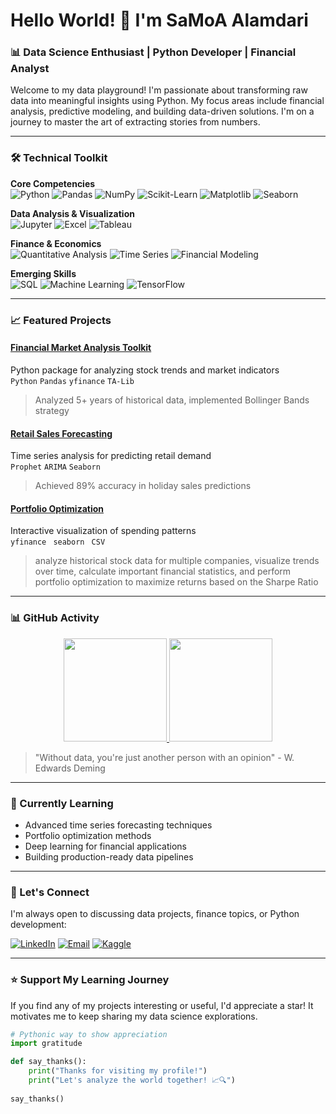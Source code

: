 # Hello World! 👋 I'm SaMoA Alamdari

### 📊 Data Science Enthusiast | Python Developer | Financial Analyst

Welcome to my data playground! I'm passionate about transforming raw data into meaningful insights using Python. My focus areas include financial analysis, predictive modeling, and building data-driven solutions. I'm on a journey to master the art of extracting stories from numbers.

---

### 🛠️ Technical Toolkit

**Core Competencies**  
![Python](https://img.shields.io/badge/-Python-3776AB?logo=python&logoColor=white)
![Pandas](https://img.shields.io/badge/-Pandas-150458?logo=pandas&logoColor=white)
![NumPy](https://img.shields.io/badge/-NumPy-013243?logo=numpy&logoColor=white)
![Scikit-Learn](https://img.shields.io/badge/-Scikit_Learn-F7931E?logo=scikitlearn&logoColor=white)
![Matplotlib](https://img.shields.io/badge/-Matplotlib-11557C?logo=image%2Fpng%3Bbase64%2CiVBORw0KGgoAAAANSUhEUgAAABgAAAAYCAYAAADgdz34AAAABHNCSVQICAgIfAhkiAAAAAlwSFlzAAAApgAAAKYB3X3%2FOAAAABl0RVh0U29mdHdhcmUAd3d3Lmlua3NjYXBlLm9yZ5vuPBoAAADsSURBVEiJ7ZS9CgFhGIVfQzGImAwyg8FkMhqNRiNbWcQlmExGg8FkMlwBGc1GvQaD5fzr3J0c%2B3G2U6%2Fnc87pON%2B8T%2B4r4A7Qy9CbAQuwBFYJ0FsBp4B5hvwBfABcA7oZegPgGlAP0JuYAQ8A9oZegPgFdDP0JsBC7AEVgnQWwFngHmG%2FAC8A1wDuhl6A%2BAa0A%2FQmxgBz4B2ht4AeAX0M%2FRmwAIsgVUC9FbAGWCeIT8A7wDXgG6G3gC4BvQD9CZGwDOgnaE3AF4B%2FQy9GbAAS2CVAL0VcAaYZ8gPwDvANaCboTcArgH9AL2JEfAMaGfoDYBXQD9DbwYswBJYJUBvBZwB5hnyA%2FAGcA3oZugNgGtAP0BvYgQ8A9oZegPgFdDP0JsBC7AEVgnQWwFngHmG%2FAC8AVwDuhl6A%2BAa0A%2FQmxgBz4B2ht4AeAX0M%2FRmwAI7VgL7U3Q0BmcAAAAASUVORK5CYII%3D)
![Seaborn](https://img.shields.io/badge/-Seaborn-5599D1?logo=seaborn&logoColor=white)

**Data Analysis & Visualization**  
![Jupyter](https://img.shields.io/badge/-Jupyter-F37626?logo=jupyter&logoColor=white)
![Excel](https://img.shields.io/badge/-Excel-217346?logo=microsoftexcel&logoColor=white)
![Tableau](https://img.shields.io/badge/-Tableau-E97627?logo=tableau&logoColor=white)

**Finance & Economics**  
![Quantitative Analysis](https://img.shields.io/badge/-Quant_Analysis-8A2BE2)
![Time Series](https://img.shields.io/badge/-Time_Series-20B2AA)
![Financial Modeling](https://img.shields.io/badge/-Financial_Modeling-32CD32)

**Emerging Skills**  
![SQL](https://img.shields.io/badge/-SQL-4479A1?logo=postgresql&logoColor=white)
![Machine Learning](https://img.shields.io/badge/-Machine_Learning-FF6F00)
![TensorFlow](https://img.shields.io/badge/-TensorFlow-FF6F00?logo=tensorflow&logoColor=white)

---

### 📈 Featured Projects

#### [Financial Market Analysis Toolkit](https://github.com/SaMoAAlamdari/Stock-Market-Analysis-using-Python)
Python package for analyzing stock trends and market indicators  
`Python` `Pandas` `yfinance` `TA-Lib`  
> Analyzed 5+ years of historical data, implemented Bollinger Bands strategy

#### [Retail Sales Forecasting](https://github.com/SaMoAAlamdari/Price-Optimizing)
Time series analysis for predicting retail demand  
`Prophet` `ARIMA` `Seaborn`  
> Achieved 89% accuracy in holiday sales predictions

#### [Portfolio Optimization](https://github.com/SaMoAAlamdari/Stock-Analysis-and-Portfolio-Optimization)
Interactive visualization of spending patterns  
`yfinance ` `seaborn ` `CSV`  
> analyze historical stock data for multiple companies, visualize trends over time, calculate important financial statistics, and perform portfolio optimization to maximize returns based on the Sharpe Ratio

---

### 📊 GitHub Activity

<p align="center">
  <a href="https://github.com/SaMoAAlamdari">
    <img height="165em" src="https://github-readme-stats.vercel.app/api?username=SaMoAAlamdari&show_icons=true&theme=merko&hide_border=true&count_private=true&include_all_commits=true&hide=issues"/>
    <img height="165em" src="https://github-readme-stats.vercel.app/api/top-langs/?username=SaMoAAlamdari&layout=compact&theme=merko&hide_border=true&langs_count=8&hide=html,css,scss,php"/>
  </a>
</p>

> "Without data, you're just another person with an opinion" - W. Edwards Deming

---

### 🌱 Currently Learning

- Advanced time series forecasting techniques
- Portfolio optimization methods
- Deep learning for financial applications
- Building production-ready data pipelines

---

### 💬 Let's Connect

I'm always open to discussing data projects, finance topics, or Python development:

[![LinkedIn](https://img.shields.io/badge/LinkedIn-Connect-blue?logo=linkedin)](http://www.linkedin.com/in/samoa-alamdari-a8aa981a7)
[![Email](https://img.shields.io/badge/Email-Contact-red?logo=gmail)](mailto:contact@samoaalamdari.com)
[![Kaggle](https://img.shields.io/badge/Kaggle-Profile-20BEFF?logo=kaggle)](https://www.kaggle.com/samoaalamdari)

---

### ⭐ Support My Learning Journey

If you find any of my projects interesting or useful, I'd appreciate a star! It motivates me to keep sharing my data science explorations.

```python
# Pythonic way to show appreciation
import gratitude

def say_thanks():
    print("Thanks for visiting my profile!")
    print("Let's analyze the world together! 📈🔍")
    
say_thanks()

